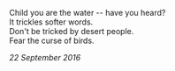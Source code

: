 Child you are the water -- have you heard?\
It trickles softer words.\
Don't be tricked by desert people.\
Fear the curse of birds.

*22 September 2016*
